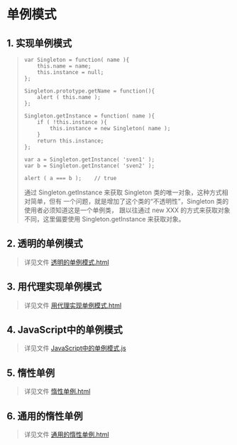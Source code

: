 # 单例模式

## 1. 实现单例模式
> ```
> var Singleton = function( name ){     
>     this.name = name;     
>     this.instance = null; 
> }; 
>  
> Singleton.prototype.getName = function(){     
>     alert ( this.name ); 
> }; 
>  
> Singleton.getInstance = function( name ){     
>     if ( !this.instance ){         
>         this.instance = new Singleton( name );     
>     }     
>     return this.instance; 
> }; 
>  
> var a = Singleton.getInstance( 'sven1' ); 
> var b = Singleton.getInstance( 'sven2' ); 
> 
> alert ( a === b );    // true 
> ```
> 通过 Singleton.getInstance 来获取 Singleton 类的唯一对象，这种方式相对简单，但有 一个问题，就是增加了这个类的“不透明性”，Singleton 类的使用者必须知道这是一个单例类， 跟以往通过 new XXX 的方式来获取对象不同，这里偏要使用 Singleton.getInstance 来获取对象。 

## 2. 透明的单例模式
>   详见文件 [透明的单例模式.html](https://github.com/LingsRanran/learnDesignPattern/tree/master/js/单例模式/透明的单例模式.html)

## 3. 用代理实现单例模式
>   详见文件 [用代理实现单例模式.html](https://github.com/LingsRanran/learnDesignPattern/tree/master/js/单例模式/用代理实现单例模式.html)

## 4. JavaScript中的单例模式 
>   详见文件 [JavaScript中的单例模式.js](https://github.com/LingsRanran/learnDesignPattern/tree/master/js/单例模式/JavaScript中的单例模式.js)

## 5. 惰性单例
>   详见文件 [惰性单例.html](https://github.com/LingsRanran/learnDesignPattern/tree/master/js/单例模式/惰性单例.html)

## 6. 通用的惰性单例
>   详见文件 [通用的惰性单例.html](https://github.com/LingsRanran/learnDesignPattern/tree/master/js/单例模式/通用的惰性单例.html)